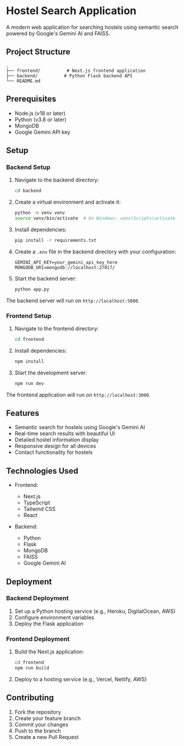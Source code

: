 # Hostel Search Application

A modern web application for searching hostels using semantic search powered by Google's Gemini AI and FAISS.

## Project Structure

```
.
├── frontend/          # Next.js frontend application
├── backend/          # Python Flask backend API
└── README.md
```

## Prerequisites

- Node.js (v18 or later)
- Python (v3.8 or later)
- MongoDB
- Google Gemini API key

## Setup

### Backend Setup

1. Navigate to the backend directory:
   ```bash
   cd backend
   ```

2. Create a virtual environment and activate it:
   ```bash
   python -m venv venv
   source venv/bin/activate  # On Windows: venv\Scripts\activate
   ```

3. Install dependencies:
   ```bash
   pip install -r requirements.txt
   ```

4. Create a `.env` file in the backend directory with your configuration:
   ```
   GEMINI_API_KEY=your_gemini_api_key_here
   MONGODB_URI=mongodb://localhost:27017/
   ```

5. Start the backend server:
   ```bash
   python app.py
   ```

The backend server will run on `http://localhost:5000`.

### Frontend Setup

1. Navigate to the frontend directory:
   ```bash
   cd frontend
   ```

2. Install dependencies:
   ```bash
   npm install
   ```

3. Start the development server:
   ```bash
   npm run dev
   ```

The frontend application will run on `http://localhost:3000`.

## Features

- Semantic search for hostels using Google's Gemini AI
- Real-time search results with beautiful UI
- Detailed hostel information display
- Responsive design for all devices
- Contact functionality for hostels

## Technologies Used

- Frontend:
  - Next.js
  - TypeScript
  - Tailwind CSS
  - React

- Backend:
  - Python
  - Flask
  - MongoDB
  - FAISS
  - Google Gemini AI

## Deployment

### Backend Deployment

1. Set up a Python hosting service (e.g., Heroku, DigitalOcean, AWS)
2. Configure environment variables
3. Deploy the Flask application

### Frontend Deployment

1. Build the Next.js application:
   ```bash
   cd frontend
   npm run build
   ```

2. Deploy to a hosting service (e.g., Vercel, Netlify, AWS)

## Contributing

1. Fork the repository
2. Create your feature branch
3. Commit your changes
4. Push to the branch
5. Create a new Pull Request 